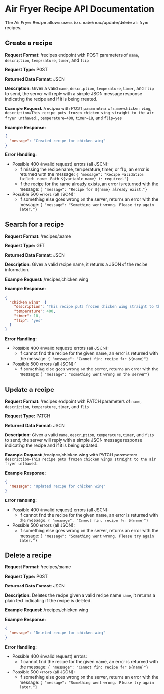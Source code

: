# Air Fryer Recipe API Documentation
The Air Fryer Recipe allows users to create/read/update/delete air fryer recipes.

## Create a recipe
**Request Format:** /recipes endpoint with POST parameters of `name`, `description`, `temperature`, `timer`, and `flip`

**Request Type:** POST

**Returned Data Format**: JSON

**Description:** Given a valid `name`, `description`, `temperature`, `timer`, and `flip` to send, the server will reply with a simple JSON message response indicating the recipe and if it is being created.


**Example Request:** /recipes with POST parameters of `name=chicken wing`, `description=This recipe puts frozen chicken wing straight to the air fryer unthawed.`, `temperature=400`, `timer=18`, and `flip=yes`

**Example Response:**
```json
{
  "message": "Created recipe for chicken wing"
}
```

**Error Handling:**
- Possible 400 (invalid request) errors (all JSON):
  - If missing the recipe name, temperature, timer, or flip, an error is returned with the message: `{ "message": "Recipe validation failed: name: Path ${variable_name} is required."}`
  - If the recipe for the name already exists, an error is returned with the message: `{ "message": "Recipe for ${name} already exist."}`
- Possible 500 errors (all JSON):
  - If something else goes wrong on the server, returns an error with the message: `{ "message": "Something went wrong. Please try again later."}`

## Search for a recipe
**Request Format:** /recipes/:name

**Request Type:** GET

**Returned Data Format**: JSON

**Description:** Given a valid recipe name, it returns a JSON of the recipe information.

**Example Request:** /recipes/chicken wing

**Example Response:**
```json
{
  "chicken wing": {
    "description": "This recipe puts frozen chicken wing straight to the air fryer unthawed.",
    "temperature": 400,
    "timer": 18,
    "flip": "yes"
  }
}

```

**Error Handling:**
- Possible 400 (invalid request) errors (all JSON):
  - If cannot find the recipe for the given name, an error is returned with the message: `{ "message": "Cannot find recipe for ${name}"}`
- Possible 500 errors (all JSON):`
  - If something else goes wrong on the server, returns an error with the message: `{ "message": "something went wrong on the server"}`

## Update a recipe
**Request Format:** /recipes endpoint with PATCH parameters of `name`, `description`, `temperature`, `timer`, and `flip`

**Request Type:** PATCH

**Returned Data Format**: JSON

**Description:** Given a valid `name`, `description`, `temperature`, `timer`, and `flip` to send, the server will reply with a simple JSON message response indicating the recipe and if it is being updated.


**Example Request:** /recipes/chicken wing with PATCH parameters `description=This recipe puts frozen chicken wings straight to the air fryer unthawed.`

**Example Response:**
```json
{
  "message": "Updated recipe for chicken wing"
}
```

**Error Handling:**
- Possible 400 (invalid request) errors (all JSON):
  - If cannot find the recipe for the given name, an error is returned with the message: `{ "message": "Cannot find recipe for ${name}"}`
- Possible 500 errors (all JSON):
  - If something else goes wrong on the server, returns an error with the message: `{ "message": "Something went wrong. Please try again later."}`


## Delete a recipe
**Request Format:** /recipes/:name

**Request Type:** POST

**Returned Data Format**: JSON

**Description:** Deletes the recipe given a valid recipe name `name`, it returns a plain text indicating if the recipe is deleted.

**Example Request:** /recipes/chicken wing

**Example Response:**
```json
{
  "message": "Deleted recipe for chicken wing"
}
```

**Error Handling:**
- Possible 400 (invalid request) errors:
  - If cannot find the recipe for the given name, an error is returned with the message: `{ "message": "Cannot find recipe for ${name}"}`
- Possible 500 errors (all JSON):
  - If something else goes wrong on the server, returns an error with the message: `{ "message": "Something went wrong. Please try again later."}`